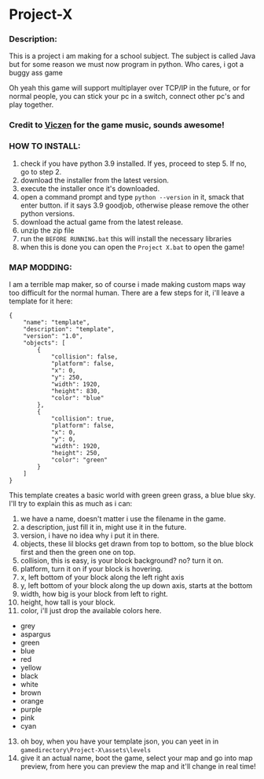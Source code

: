 # Project-X
### Description:
This is a project i am making for a school subject.
The subject is called Java but for some reason we must now program in python.
Who cares, i got a buggy ass game

Oh yeah this game will support multiplayer over TCP/IP in the future, or for normal people, you can stick your pc in a switch, connect other pc's and play together.

### Credit to [Viczen](https://bio.link/viczen) for the game music, sounds awesome!


### HOW TO INSTALL:
1. check if you have python 3.9 installed. If yes, proceed to step 5. If no, go to step 2.
2. download the installer from the latest version.
3. execute the installer once it's downloaded.
4. open a command prompt and type `python --version` in it, smack that enter button.
if it says 3.9 goodjob, otherwise please remove the other python versions.
5. download the actual game from the latest release.
6. unzip the zip file
7. run the `BEFORE RUNNING.bat`
this will install the necessary libraries
8. when this is done you can open the `Project X.bat` to open the game!

### MAP MODDING:
I am a terrible map maker, so of course i made making custom maps way too difficult for the normal human.
There are a few steps for it, i'll leave a template for it here:
```
{
    "name": "template",
    "description": "template",
    "version": "1.0",
    "objects": [
        {
            "collision": false,
            "platform": false,
            "x": 0,
            "y": 250,
            "width": 1920,
            "height": 830,
            "color": "blue"
        },
        {
            "collision": true,
            "platform": false,
            "x": 0,
            "y": 0,
            "width": 1920,
            "height": 250,
            "color": "green"
        }
    ]
}
```
This template creates a basic world with green green grass, a blue blue sky.
I'll try to explain this as much as i can:
1. we have a name, doesn't matter i use the filename in the game.
2. a description, just fill it in, might use it in the future.
3. version, i have no idea why i put it in there.
4. objects, these lil blocks get drawn from top to bottom, so the blue block first and then the green one on top.
6. collision, this is easy, is your block background? no? turn it on.
7. platform, turn it on if your block is hovering.
8. x, left bottom of your block along the left right axis
9. y, left bottom of your block along the up down axis, starts at the bottom
10. width, how big is your block from left to right.
11. height, how tall is your block.
12. color, i'll just drop the available colors here.
- grey
- aspargus
- green
- blue
- red
- yellow
- black
- white
- brown
- orange
- purple
- pink
- cyan
13. oh boy, when you have your template json, you can yeet in in `gamedirectory\Project-X\assets\levels` 
14. give it an actual name, boot the game, select your map and go into map preview, from here you can preview the map and it'll change in real time!

